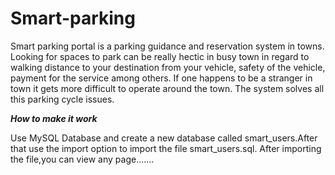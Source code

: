 # Smart-parking
Smart parking portal is a parking guidance and reservation system in towns.
Looking for spaces to park can be really hectic in busy town in regard to 
walking distance to your destination from your vehicle, safety of the vehicle,
 payment for the service among others. If one happens to be a stranger in town 
 it gets more difficult to operate around the town. The system solves all this 
 parking cycle issues.

_____________________How to make it work_____________________

Use MySQL Database and create a new database called smart_users.After that use the import option to import the file smart_users.sql.
After importing the file,you can view any page.......
